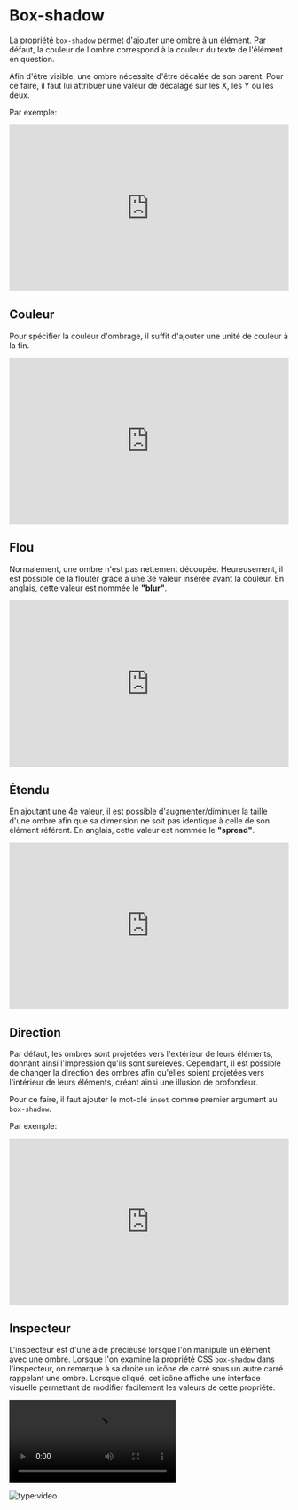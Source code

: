 # Box-shadow
La propriété `box-shadow` permet d'ajouter une ombre à un élément. Par défaut, la couleur de l'ombre correspond à la couleur du texte de l'élément en question.

Afin d'être visible, une ombre nécessite d'être décalée de son parent. Pour ce faire, il faut lui attribuer une valeur de décalage sur les X, les Y ou les deux.

Par exemple:

<iframe height="300" style="width: 100%;" scrolling="no" title="Box-shadow - Basic" src="https://codepen.io/tim-momo/embed/yLqqjrG?default-tab=html%2Cresult&theme-id=light" frameborder="no" loading="lazy" allowtransparency="true" allowfullscreen="true">
  See the Pen <a href="https://codepen.io/tim-momo/pen/yLqqjrG">
  Box-shadow - Basic</a> by TIM Montmorency (<a href="https://codepen.io/tim-momo">@tim-momo</a>)
  on <a href="https://codepen.io">CodePen</a>.
</iframe>

## Couleur

Pour spécifier la couleur d'ombrage, il suffit d'ajouter une unité de couleur à la fin.

<iframe height="300" style="width: 100%;" scrolling="no" title="Box-shadow - Color" src="https://codepen.io/tim-momo/embed/mdjjLYm?default-tab=html%2Cresult&theme-id=light" frameborder="no" loading="lazy" allowtransparency="true" allowfullscreen="true">
  See the Pen <a href="https://codepen.io/tim-momo/pen/mdjjLYm">
  Box-shadow - Color</a> by TIM Montmorency (<a href="https://codepen.io/tim-momo">@tim-momo</a>)
  on <a href="https://codepen.io">CodePen</a>.
</iframe>

## Flou

Normalement, une ombre n'est pas nettement découpée. Heureusement, il est possible de la flouter grâce à une 3e valeur insérée avant la couleur. En anglais, cette valeur est nommée le **"blur"**.

<iframe height="300" style="width: 100%;" scrolling="no" title="Box-shadow - Blur" src="https://codepen.io/tim-momo/embed/dyjjeBX?default-tab=html%2Cresult&theme-id=light" frameborder="no" loading="lazy" allowtransparency="true" allowfullscreen="true">
  See the Pen <a href="https://codepen.io/tim-momo/pen/dyjjeBX">
  Box-shadow - Blur</a> by TIM Montmorency (<a href="https://codepen.io/tim-momo">@tim-momo</a>)
  on <a href="https://codepen.io">CodePen</a>.
</iframe>

## Étendu

En ajoutant une 4e valeur, il est possible d'augmenter/diminuer la taille d'une ombre afin que sa dimension ne soit pas identique à celle de son élément référent. En anglais, cette valeur est nommée le **"spread"**.

<iframe height="300" style="width: 100%;" scrolling="no" title="Box-shadow - Spread" src="https://codepen.io/tim-momo/embed/JjBBZjY?default-tab=html%2Cresult&theme-id=light" frameborder="no" loading="lazy" allowtransparency="true" allowfullscreen="true">
  See the Pen <a href="https://codepen.io/tim-momo/pen/JjBBZjY">
  Box-shadow - Spread</a> by TIM Montmorency (<a href="https://codepen.io/tim-momo">@tim-momo</a>)
  on <a href="https://codepen.io">CodePen</a>.
</iframe>

## Direction

Par défaut, les ombres sont projetées vers l'extérieur de leurs éléments, donnant ainsi l'impression qu'ils sont surélevés. Cependant, il est possible de changer la direction des ombres afin qu'elles soient projetées vers l'intérieur de leurs éléments, créant ainsi une illusion de profondeur.

Pour ce faire, il faut ajouter le mot-clé `inset` comme premier argument au `box-shadow`.

Par exemple:

<iframe height="300" style="width: 100%;" scrolling="no" title="Box-shadow - Inset" src="https://codepen.io/tim-momo/embed/qByyKEZ?default-tab=html%2Cresult&theme-id=light" frameborder="no" loading="lazy" allowtransparency="true" allowfullscreen="true">
  See the Pen <a href="https://codepen.io/tim-momo/pen/qByyKEZ">
  Box-shadow - Inset</a> by TIM Montmorency (<a href="https://codepen.io/tim-momo">@tim-momo</a>)
  on <a href="https://codepen.io">CodePen</a>.
</iframe>


## Inspecteur

L'inspecteur est d'une aide précieuse lorsque l'on manipule un élément avec une ombre. Lorsque l'on examine la propriété CSS `box-shadow` dans l'inspecteur, on remarque à sa droite un icône de carré sous un autre carré rappelant une ombre. Lorsque cliqué, cet icône affiche une interface visuelle permettant de modifier facilement les valeurs de cette propriété.

<video src="[video.mp4](https://github.com/user-attachments/assets/90289e99-978f-445d-98c6-be2a57041d25)" autoplay loop></video>

![type:video](https://github.com/user-attachments/assets/90289e99-978f-445d-98c6-be2a57041d25)

